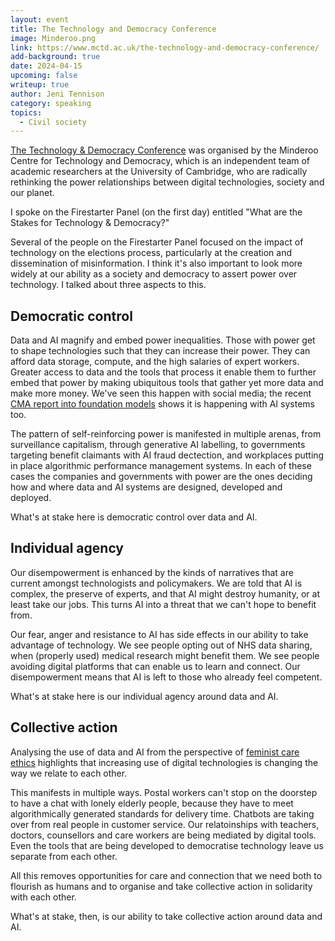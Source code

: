 ```yaml
---
layout: event
title: The Technology and Democracy Conference
image: Minderoo.png
link: https://www.mctd.ac.uk/the-technology-and-democracy-conference/
add-background: true
date: 2024-04-15
upcoming: false
writeup: true
author: Jeni Tennison
category: speaking
topics:
  - Civil society
---
```


[The Technology & Democracy Conference](https://www.mctd.ac.uk/the-technology-and-democracy-conference/) was organised by the Minderoo Centre for Technology and Democracy, which is an independent team of academic researchers at the University of Cambridge, who are radically rethinking the power relationships between digital technologies, society and our planet.

I spoke on the Firestarter Panel (on the first day) entitled "What are the Stakes for Technology & Democracy?" 

<!--more-->

Several of the people on the Firestarter Panel focused on the impact of technology on the elections process, particularly at the creation and dissemination of misinformation. I think it's also important to look more widely at our ability as a society and democracy to assert power over technology. I talked about three aspects to this.

## Democratic control

Data and AI magnify and embed power inequalities. Those with power get to shape technologies such that they can increase their power. They can afford data storage, compute, and the high salaries of expert workers. Greater access to data and the tools that process it enable them to further embed that power by making ubiquitous tools that gather yet more data and make more money. We've seen this happen with social media; the recent [CMA report into foundation models](https://www.gov.uk/cma-cases/ai-foundation-models-initial-review) shows it is happening with AI systems too.

The pattern of self-reinforcing power is manifested in multiple arenas, from surveillance capitalism, through generative AI labelling, to governments targeting benefit claimants with AI fraud dectection, and workplaces putting in place algorithmic performance management systems. In each of these cases the companies and governments with power are the ones deciding how and where data and AI systems are designed, developed and deployed.

What's at stake here is democratic control over data and AI.

## Individual agency

Our disempowerment is enhanced by the kinds of narratives that are current amongst technologists and policymakers. We are told that AI is complex, the preserve of experts, and that AI might destroy humanity, or at least take our jobs. This turns AI into a threat that we can't hope to benefit from.

Our fear, anger and resistance to AI has side effects in our ability to take advantage of technology. We see people opting out of NHS data sharing, when (properly used) medical research might benefit them. We see people avoiding digital platforms that can enable us to learn and connect. Our disempowerment means that AI is left to those who already feel competent.

What's at stake here is our individual agency around data and AI.

## Collective action

Analysing the use of data and AI from the perspective of [feminist care ethics](https://en.wikipedia.org/wiki/Ethics_of_care) highlights that increasing use of digital technologies is changing the way we relate to each other.

This manifests in multiple ways. Postal workers can't stop on the doorstep to have a chat with lonely elderly people, because they have to meet algorithmically generated standards for delivery time. Chatbots are taking over from real people in customer service. Our relatoinships with teachers, doctors, counsellors and care workers are being mediated by digital tools. Even the tools that are being developed to democratise technology leave us separate from each other.

All this removes opportunities for care and connection that we need both to flourish as humans and to organise and take collective action in solidarity with each other.

What's at stake, then, is our ability to take collective action around data and AI.
